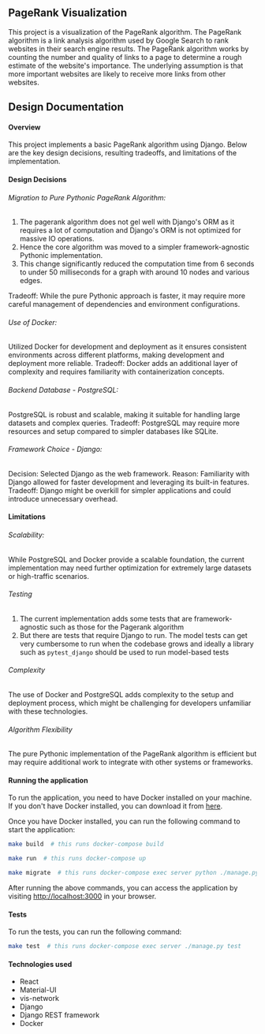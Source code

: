 ## PageRank Visualization
This project is a visualization of the PageRank algorithm. The PageRank algorithm is a link analysis algorithm used by Google Search to rank websites in their search engine results. The PageRank algorithm works by counting the number and quality of links to a page to determine a rough estimate of the website's importance. The underlying assumption is that more important websites are likely to receive more links from other websites.

## Design Documentation
#### Overview
This project implements a basic PageRank algorithm using Django. Below are the key design decisions, resulting tradeoffs, and limitations of the implementation.

#### Design Decisions
###### Migration to Pure Pythonic PageRank Algorithm:
1. The pagerank algorithm does not gel well with Django's ORM as it requires a lot of computation and Django's ORM is not optimized for massive IO operations.
2. Hence the core algorithm was moved to a simpler framework-agnostic Pythonic implementation.
2. This change significantly reduced the computation time from 6 seconds to under 50 milliseconds for a graph with around 10 nodes and various edges.

Tradeoff: While the pure Pythonic approach is faster, it may require more careful management of dependencies and environment configurations.

###### Use of Docker:
Utilized Docker for development and deployment as it ensures consistent environments across different platforms, making development and deployment more reliable.
Tradeoff: Docker adds an additional layer of complexity and requires familiarity with containerization concepts.

###### Backend Database - PostgreSQL:
PostgreSQL is robust and scalable, making it suitable for handling large datasets and complex queries.
Tradeoff: PostgreSQL may require more resources and setup compared to simpler databases like SQLite.

###### Framework Choice - Django:

Decision: Selected Django as the web framework.
Reason: Familiarity with Django allowed for faster development and leveraging its built-in features.
Tradeoff: Django might be overkill for simpler applications and could introduce unnecessary overhead.

#### Limitations
###### Scalability: 
While PostgreSQL and Docker provide a scalable foundation, the current implementation may need further optimization for extremely large datasets or high-traffic scenarios.

###### Testing
1. The current implementation adds some tests that are framework-agnostic such as those for the Pagerank algorithm 
2. But there are tests that require Django to run. The model tests can get very cumbersome to run when the codebase grows and ideally a library such as `pytest_django` should be used to run model-based tests

###### Complexity 
The use of Docker and PostgreSQL adds complexity to the setup and deployment process, which might be challenging for developers unfamiliar with these technologies.

###### Algorithm Flexibility
The pure Pythonic implementation of the PageRank algorithm is efficient but may require additional work to integrate with other systems or frameworks.

#### Running the application
To run the application, you need to have Docker installed on your machine. If you don't have Docker installed, you can download it from [here](https://www.docker.com/products/docker-desktop).

Once you have Docker installed, you can run the following command to start the application:
```bash
make build  # this runs docker-compose build
```
```bash
make run  # this runs docker-compose up
```
```bash
make migrate  # this runs docker-compose exec server python ./manage.py migrate
```

After running the above commands, you can access the application by visiting [http://localhost:3000](http://localhost:3000) in your browser.

#### Tests
To run the tests, you can run the following command:
```bash
make test  # this runs docker-compose exec server ./manage.py test
```
#### Technologies used
- React
 - Material-UI
 - vis-network
- Django
 - Django REST framework
- Docker

